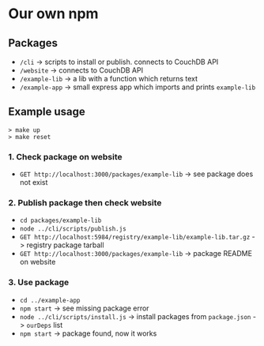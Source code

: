 # Our own npm

## Packages

- `/cli` -> scripts to install or publish. connects to CouchDB API
- `/website` -> connects to CouchDB API
- `/example-lib` -> a lib with a function which returns text
- `/example-app` -> small express app which imports and prints `example-lib`

## Example usage

    > make up
    > make reset

### 1. Check package on website

- `GET http://localhost:3000/packages/example-lib` -> see package does not exist

### 2. Publish package then check website

- `cd packages/example-lib`
- `node ../cli/scripts/publish.js`
- `GET http://localhost:5984/registry/example-lib/example-lib.tar.gz` -> registry package tarball
- `GET http://localhost:3000/packages/example-lib` -> package README on website

### 3. Use package

- `cd ../example-app`
- `npm start` -> see missing package error
- `node ../cli/scripts/install.js` -> install packages from `package.json` -> `ourDeps` list
- `npm start` -> package found, now it works
